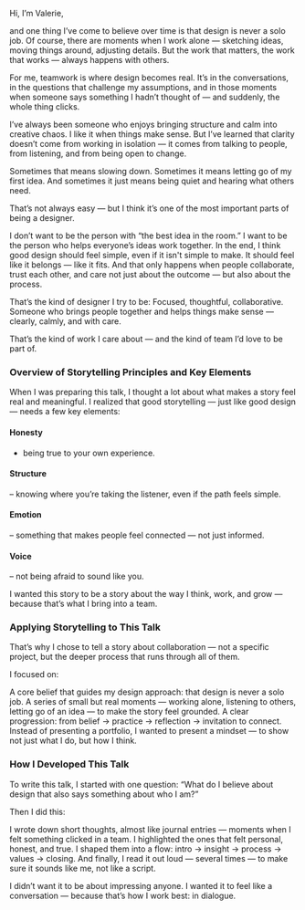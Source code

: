 Hi, I’m Valerie,

and one thing I’ve come to believe over time is that design is never a solo job. 
Of course, there are moments when I work alone — sketching ideas, moving things around, adjusting details. But the work that matters, the work that works — always happens with others.

For me, teamwork is where design becomes real.
It’s in the conversations, in the questions that challenge my assumptions, and in those moments when someone says something I hadn’t thought of — and suddenly, the whole thing clicks.

I’ve always been someone who enjoys bringing structure and calm into creative chaos. I like it when things make sense. But I’ve learned that clarity doesn’t come from working in isolation — it comes from talking to people, from listening, and from being open to change.

Sometimes that means slowing down.
Sometimes it means letting go of my first idea.
And sometimes it just means being quiet and hearing what others need.

That’s not always easy — but I think it’s one of the most important parts of being a designer.

I don’t want to be the person with “the best idea in the room.”
I want to be the person who helps everyone’s ideas work together.
In the end, I think good design should feel simple, even if it isn't simple to make.
It should feel like it belongs — like it fits.
And that only happens when people collaborate, trust each other, and care not just about the outcome — but also about the process.

That’s the kind of designer I try to be:
Focused, thoughtful, collaborative.
Someone who brings people together and helps things make sense — clearly, calmly, and with care.

That’s the kind of work I care about — and the kind of team I’d love to be part of.


### Overview of Storytelling Principles and Key Elements
When I was preparing this talk, I thought a lot about what makes a story feel real and meaningful.
I realized that good storytelling — just like good design — needs a few key elements:

#### Honesty
 - being true to your own experience.
#### Structure
 – knowing where you’re taking the listener, even if the path feels simple.
#### Emotion 
 – something that makes people feel connected — not just informed.
#### Voice
 – not being afraid to sound like you.

I wanted this story to be a story about the way I think, work, and grow — because that’s what I bring into a team.

### Applying Storytelling to This Talk
That’s why I chose to tell a story about collaboration — not a specific project, but the deeper process that runs through all of them.

I focused on:

A core belief that guides my design approach: that design is never a solo job.
A series of small but real moments — working alone, listening to others, letting go of an idea — to make the story feel grounded.
A clear progression: from belief → practice → reflection → invitation to connect.
Instead of presenting a portfolio, I wanted to present a mindset — to show not just what I do, but how I think.

### How I Developed This Talk
To write this talk, I started with one question:
“What do I believe about design that also says something about who I am?”

Then I did this:

I wrote down short thoughts, almost like journal entries — moments when I felt something clicked in a team.
I highlighted the ones that felt personal, honest, and true.
I shaped them into a flow: intro → insight → process → values → closing.
And finally, I read it out loud — several times — to make sure it sounds like me, not like a script.

I didn’t want it to be about impressing anyone. I wanted it to feel like a conversation — because that’s how I work best: in dialogue.
